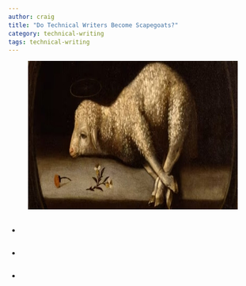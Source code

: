 ```yaml
---
author: craig
title: "Do Technical Writers Become Scapegoats?"
category: technical-writing
tags: technical-writing
---
```


<figure class="aligncenter">
	<img src="/assets/images/scapegoat.jpg" width="800" height="300" alt="The Sacrificial Lamb by Josefa de Ayala, ca. 1670-1684." />
</figure>



<!--more-->

## 

-

## 

-

## 

-

